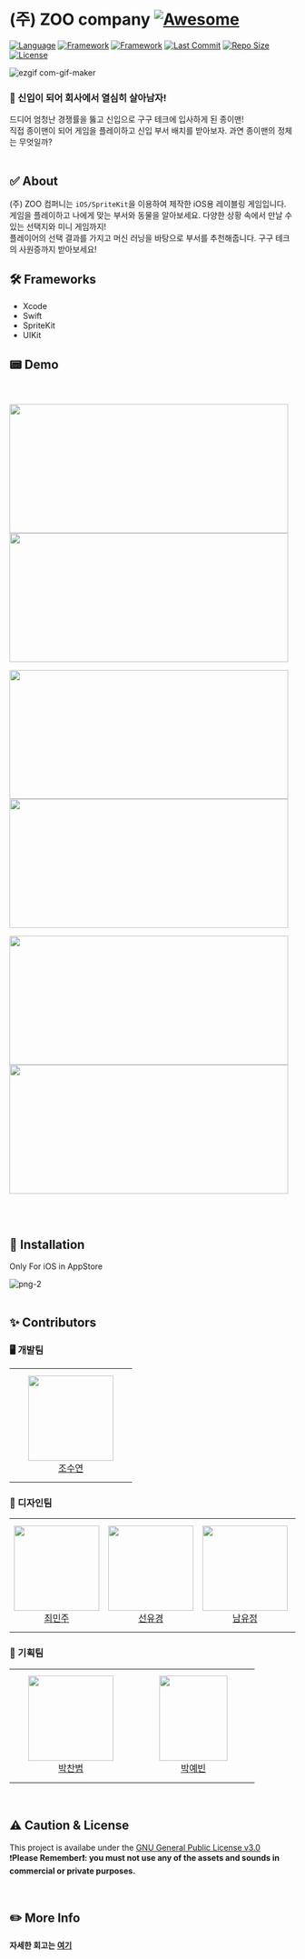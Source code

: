 # (주) ZOO company [![Awesome](https://cdn.rawgit.com/sindresorhus/awesome/d7305f38d29fed78fa85652e3a63e154dd8e8829/media/badge.svg)](https://github.com/sindresorhus/awesome)
[![Language](https://img.shields.io/badge/Language-Swift_5.7-orange.svg)]()
[![Framework](https://img.shields.io/badge/Framework-SpriteKit-green.svg)]()
[![Framework](https://img.shields.io/badge/Framework-UIKit-purple.svg)]()
[![Last Commit](https://img.shields.io/github/last-commit/josushell/ZOO_company)]()
[![Repo Size](https://img.shields.io/github/repo-size/josushell/ZOO_company)]()
[![License](https://img.shields.io/badge/License-GPL-blue.svg)]()


![ezgif com-gif-maker](https://user-images.githubusercontent.com/63590121/203999615-e8012ea7-5349-4100-a6e0-18af6ea636e4.gif)
    
### 🏢 신입이 되어 회사에서 열심히 살아남자!
드디어 엄청난 경쟁률을 뚫고 신입으로 구구 테크에 입사하게 된 종이맨!    
직접 종이맨이 되어 게임을 플레이하고 신입 부서 배치를 받아보자. 과연 종이맨의 정체는 무엇일까?    
<br/>  
  
## ✅ About
(주) ZOO 컴퍼니는 `iOS/SpriteKit`을 이용하여 제작한 iOS용 레이블링 게임입니다.    
게임을 플레이하고 나에게 맞는 부서와 동물을 알아보세요. 다양한 상황 속에서 만날 수 있는 선택지와 미니 게임까지!    
플레이어의 선택 결과를 가지고 머신 러닝을 바탕으로 부서를 추천해줍니다. 구구 테크의 사원증까지 받아보세요!
<br/>

## 🛠 Frameworks
- Xcode
- Swift
- SpriteKit
- UIKit

## 📟 Demo
<br/>
<p align="left">  
<img src="https://user-images.githubusercontent.com/63590121/203999775-ca69ed29-b37c-4e7f-9ebc-cf6fabb47c3b.png" width="491" height="227">
<img src="https://user-images.githubusercontent.com/63590121/204001205-7d9a3185-7f1b-4a46-a2c0-d3c1b1132ab9.png" width="491" height="227">
</p>
<p align="left">  
<img src="https://user-images.githubusercontent.com/63590121/204001169-1819609b-b0d4-4c36-aa18-1ddb7aef4116.jpg" width="491" height="227">
<img src="https://user-images.githubusercontent.com/63590121/204001203-4054f378-24a9-44c5-a53e-d0c1385c37ee.png" width="491" height="227">
</p>
<p align="left">  
<img src="https://user-images.githubusercontent.com/63590121/204001107-ee2ffb27-04f4-44fb-8eff-389fd03ce396.png" width="491" height="227">
<img src="https://user-images.githubusercontent.com/63590121/204001210-ae2ec45e-4eb4-4654-822f-7e03053b4449.png" width="491" height="227">
</p>

<br/><br/>

## 📲 Installation
Only For iOS in AppStore
  
![png-2](https://user-images.githubusercontent.com/63590121/204013195-b2abd5cc-9c2f-4ee0-8bd1-4f14d3bee68e.png)
<br/><br/>

## ✨ Contributors
### 🖥 개발팀
<table>
<tr height="200px">
        <td align="center" width="200px">
            <a href="https://github.com/josushell"><img height="150px" width="150px" src="https://avatars.githubusercontent.com/u/63590121?v=4"/></a>
            <br />
            <a href="https://github.com/josushell">조수연</a>
			<br />
        </td>
    </tr>
  </table>
  
### 🎨 디자인팀
<table>
<tr height="200px">
        <td align="center" width="200px">
            <img height="150px" width="150px" src="https://user-images.githubusercontent.com/63590121/204015894-e9ee1cde-8f0a-439f-aa41-89d9ec852ce9.jpeg"/>
            <br />
            <a href="https://youtube.com/@simplefrenchfries">최민주</a>
			<br />
        </td>
         <td align="center" width="200px">
            <img height="150px" width="150px" src="https://user-images.githubusercontent.com/63590121/204080578-22dffd04-288c-4315-94c6-f5e7c425f46f.jpeg"/>
            <br />
            <a href="https://www.instagram.com/sssun_60_/">선유경</a>
			<br />
        </td>
                <td align="center" width="200px">
            <img height="150px" width="150px" src="https://user-images.githubusercontent.com/63590121/204071787-c5982431-72f8-483e-9402-4820f56b0e1a.jpeg"/>
            <br />
            <a href="https://www.instagram.com/pm_n0on_/">남유정</a>
			<br />
        </td>
                <td align="center" width="200px">
            <img height="150px" width="150px" src="https://user-images.githubusercontent.com/63590121/204017098-efce2051-d5b0-4506-8e61-a7c104574ede.jpg"/></a>
            <br />
            <a href="mailto:youngbin0313@khu.ac.kr">유영빈</a>
			<br />
        </td>
    </tr>
  </table>
  
### 📑 기획팀
<table>
<tr height="200px">
        <td align="center" width="200px">
            <img height="150px" width="150px" src="https://user-images.githubusercontent.com/63590121/204015230-7ac58af3-312a-4494-aa98-631df7402a5c.jpeg"/>
            <br />
            <a href="https://www.instagram.com/chan_baaaam/">박찬범</a>
			<br />
        </td>
          <td align="center" width="200px">
            <img height="150px" width="120px" src="https://user-images.githubusercontent.com/63590121/204014758-3df30cd0-41c2-453f-bfcb-78524ba31fa2.jpeg"/>
            <br />
            <a href="https://www.instagram.com/amourmoiz/">박예빈</a>
			<br />
        </td>
    </tr>
  </table>


<br/>

## ⚠️ Caution & License
This project is availabe under the [GNU General Public License v3.0](https://github.com/josushell/ZOO_company/blob/main/License)     
❗<strong>Please Remember❗️: you must not use any of the assets and sounds in commercial or private purposes.

<br/>

## ✏️ More Info
자세한 회고는 <a href="https://josushell.tistory.com/123">여기</a>
